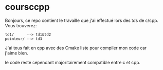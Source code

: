 # coursccpp

Bonjours, ce repo contient le travaille que j'ai effectué lors des tds de c/cpp.
Vous trouverez:

    td1/      --> td1&td2
    pointeur/ --> td3

J'ai tous fait en cpp avec des Cmake liste pour compiler mon code car j'aime bien.

le code reste cependant majoritairement compatible entre c et cpp.

